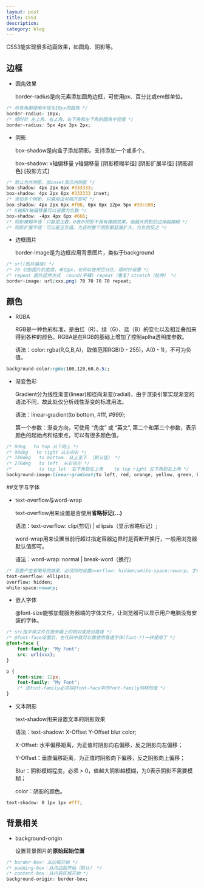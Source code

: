 ```yaml
---
layout: post
title: CSS3
description: 
category: blog
---
```


CSS3能实现很多动画效果，如圆角、阴影等。

## 边框
- 圆角效果

    border-radius是向元素添加圆角边框，可使用px、百分比或em做单位。
``` css
/* 所有角都使用半径为10px的圆角 */
border-radius: 10px;
/* 顺时针 左上角、右上角、右下角和左下角的圆角半径值 */
border-radius: 5px 4px 3px 2px;
```

- 阴影

    box-shadow是向盒子添加阴影。支持添加一个或多个。

    box-shadow: x轴偏移量 y轴偏移量 [阴影模糊半径] [阴影扩展半径] [阴影颜色] [投影方式]
```css
/* 默认为外阴影，加inset表示内阴影 */
box-shadow: 4px 2px 6px #333333;
box-shadow: 4px 2px 6px #333333 inset;
/* 添加多个阴影，只需用逗号隔开即可 */
box-shadow: 4px 2px 6px #f00, 0px 0px 12px 5px #33cc00;
/* X轴和Y轴偏移量可以设置为负数 */
box-shadow: -4px 4px 6px #666;
/* 阴影模糊半径：只能是正数，0表示阴影不具有模糊效果，值越大阴影的边缘越模糊 */
/* 阴影扩展半径：可以是正负值，为正时整个阴影都延展扩大，为负则反之 */
```

- 边框图片

    border-image是为边框应用背景图片，类似于background
```css
/* url(图片路径) */
/* 70 切割图片的宽度，单位px，也可以使用百分比，顺时针设置 */
/* repeat 图片延伸方式  round(平铺) repeat（重复）stretch（拉伸） */
border-image: url(xxx.png) 70 70 70 70 repeat;
```

## 颜色
- RGBA

    RGB是一种色彩标准，是由红（R）、绿（G）、蓝（B）的变化以及相互叠加来得到各种的颜色。RGBA是在RGB的基础上增加了控制aplha透明度参数。

    语法：color: rgba(R,G,B,A)，取值范围RGB(0 - 255)，A(0 - 1)，不可为负值。
```css
background-color:rgba(100,120,60,0.5);
```

- 渐变色彩

    Gradient分为线性渐变(linear)和径向渐变(radial)，由于渲染引擎实现渐变的语法不同，故此处仅分析线性渐变的标准用法。

    语法：linear-gradient(to bottom, #fff, #999);

    第一个参数：渐变方向，可使用 “角度” 或 “英文”, 第二个和第三个参数，表示颜色的起始点和结束点，可以有很多颜色值。
```css
/* 0deg   to top 从下向上 */
/* 90deg   to right 从左向右 */
/* 180deg   to bottom  从上至下 （默认值） */
/* 270deg   to left  从右向左 */
/*          to top let  右下角到左上角    to top right 左下角到右上角 */
background-image:linear-gradient(to left, red, orange, yellow, green, blue);
```

##文字与字体
- text-overflow与word-wrap

    text-overflow用来设置是否使用**省略标记(...)**

    语法：text-overflow: clip(剪切) | ellipsis（显示省略标记）;  

    word-wrap用来设置当前行超过指定容器边界时是否断开换行，一般用浏览器默认值即可。

    语法：word-wrap: normal | break-word（换行）
```css
/* 若要产生省略号的效果，必须同时设置overflow: hidden;white-space:nowarp; 才能生效*/
text-overflow: ellipsis;
overflow: hidden;
white-space:nowarp;
```

- 嵌入字体

    @font-size能够加载服务器端的字体文件，让浏览器可以显示用户电脑没有安装的字体。
```css
/* src指字体文件在服务器上的相对或绝对路径 */
/* @font-face设置后，在代码中就可以像使用普通字体(font-*)一样使用了 */
@font-face {
    font-family: "My Font";
    src: url(xxx);
}

p {
    font-size: 12px;
    font-family: "My Font"; 
    /* 该font-family必须与@font-face中的font-family同样的值 */
}
```

- 文本阴影

    text-shadow用来设置文本的阴影效果

    语法：text-shadow: X-Offset Y-Offset blur color;

    X-Offset: 水平偏移距离，为正值时阴影向右偏移，反之阴影向左偏移；

    Y-Offset：垂直偏移距离，为正值时阴影向下偏移，反之阴影向上偏移；

    Blur：阴影模糊程度，必须 > 0，值越大阴影越模糊，为0表示阴影不需要模糊；

    color：阴影的颜色。
```css
text-shadow: 0 1px 1px #fff;
```

## 背景相关
- background-origin 

    设置背景图片的**原始起始位置**
```css
/* border-box: 从边框开始 */
/* padding-box：从内边距开始（默认） */
/* content-box：从内容区域开始 */
background-origin: border-box;
```

